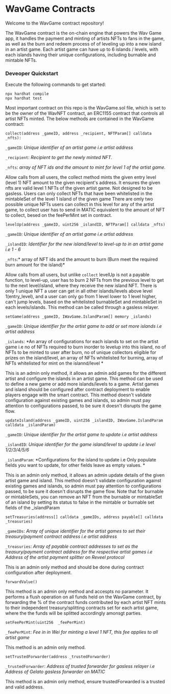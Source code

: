 # WavGame Contracts

Welcome to the WavGame contract repository!

The WavGame contract is the on-chain engine that powers the Wav Game app, it handles the payment and minting of artists NFTs to fans in the game, as well as the burn and redeem process of of leveling up into a new island in an artist game.
Each artist game can have up to 6 islands / levels, with each islands having their unique configurations, including burnable and mintable NFTs.



### Deveoper Quickstart

Execute the following commands to get started:
```shell
npx hardhat compile
npx hardhat test
```

Most important contract on this repo is the WavGame.sol file, which is set to be the owner of the WavNFT contract, an ERC1155 contract that controls all artist NFTs minted. The below methods are contained in the WavGame contract:


`collect(address _gameID, address _recipient, NFTParam[] calldata _nfts):`

`_gameID`: *Unique identifier of an artist game i.e artist address*

`_recipient`: *Recipient to get the newly minted NFT.*

`_nfts`: *array of NFT ids and the amount to mint for level 1 of the artist game.*


Allow calls from all users, the collect method mints the given entry level (level 1) NFT amount to the given recipient's address. It ensures the given nfts are valid level 1 NFTs of the given artist game. Not designed to be gasless.
Users can only collect NFTs that have been whitelisted in the mintableSet of the level 1 island of the given game
There are omly two possible unique NFTs users can collect in this level for any of the artist game, to collect 
user has to send in MATIC equivalent to the amount of NFT to collect, besed on the feePerMint set in contract.


`levelUp(address _gameID, uint256 _islandID, NFTParam[] calldata _nfts)`

`_gameID`: *Unique identifier of an artist game i.e artist address*

`_islandID`: *Identifier for the new island/level to level-up to in an artist game i.e 1 - 6*

`_nfts`:* array of NFT ids and the amount to burn (Burn meet the required burn amount for the island)*

Allow calls from all users, but unlike ```collect``` levelUp is not a payable function, to level-up, user has to burn 2 NFTs from the previous level to get to the next level/island, where they receive the new island NFT. There is only 1 unique NFT a user can get in all other islands/levels above level 1(entry_level), and a user can only go from 1 level lower to 1 level higher, can't jump levels, based on the whitelisted burnableSet and mintableSet in each levels/islands.
This method can be called through a gasless relayer.


`setGame(address _gameID, IWavGame.IslandParam[] memory _islands)`

`_gameID`: *Unique identifier for the artist game to add or set more islands i.e artist address*

`_islands`: *An array of configurations for each islands to set on the artist game i.e no of NFTs required to burn inorder to levelup into this island, no of NFTs to be minted to user after burn, no of unique collectors
eligible for prizes on the island/level, an array of NFTs whitelisted for burning, array of NFTs whitelisted for 
mint on the islannd/level *

This is an admin only method, it allows an admin add games for the different artist and configure the islands in
an artist game. This method can be used to define a new game or add more islands/levels to a game. Artist games
and island should be configured after contract deployment to enable players engage with the smart contract.
This method doesn't validate configuration against existing games and islands, so admin must pay attention to
configurations passed, to be sure it doesn't disrupts the game flow.


`updateIsland(address _gameID, uint256 _islandID, IWavGame.IslandParam calldata _islandParam)`

`_gameID`: *Unique identifier for the artist game to update i.e artist address*

`_islandID`: *Unique identifier for the game island/level to update i.e level 1/2/3/4/5/6*

`_islandParam`: *Configurations for the island to update i.e Only populate fields you want to update, for other fields leave as empty values. *

This is an admin only method, it allows an admin update details of the given artist game and island.
This method doesn't validate configuration against existing games and islands, so admin must pay attention to
configurations passed, to be sure it doesn't disrupts the game flow.
Note that for burnable or mintableSets, you can remove an NFT from the burnable or mintableSet of an island by 
setting its status to false in the mintable or burnable set fields of the _islandParam


`setTreasuries(address[] calldata _gameIDs, address payable[] calldata _treasuries)`

`_gameIDs`: *Array of unique identifier for the artist games to set their treasury/payment contract address i.e artist address*

`_treasuries`: *Array of payable contract addresses to set as the treasury/payment contract address for the respective artist games i.e Address of the artist payment splitter on Reveel protocol*

This is an admin only method and should be done during contract configuration after deployment.


`forwardValue()`

This method is an admin only method and accespts no parameter. It performs a flush operation on all funds held on
the WavGame contract, by forwarding the % of the contract funds contributed by each artist NFT mints to their
independent treasury/splitting contracts set for each artist game, where the the funds will be splitted accordingly amonsgt parties.


`setFeePerMint(uint256  _feePerMint)`

`_feePerMint`: *Fee in in Wei for minting a level 1 NFT, this fee applies to all artist game*

This method is an admin only method.


`setTrustedForwarder(address _trustedForwarder)`

`_trustedForwarder`: *Address of trusted forwarder for gasless relayer i.e Address of Gelato gasless forwarder on MATIC*

This method is an admin only method, ensure trustedForwarded is a trusted and valid address. 





